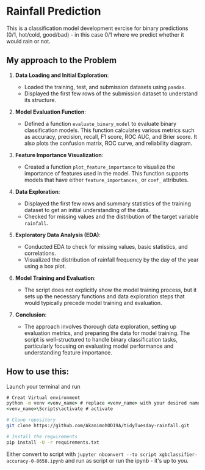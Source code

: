 # Rainfall Prediction

This is a classification model development exrcise for binary predictions (0/1, hot/cold, good/bad) - in this case 0/1 where we predict whether it would rain or not.

## My approach to the Problem

1. **Data Loading and Initial Exploration**:
   - Loaded the training, test, and submission datasets using `pandas`.
   - Displayed the first few rows of the submission dataset to understand its structure.

2. **Model Evaluation Function**:
   - Defined a function `evaluate_binary_model` to evaluate binary classification models. This function calculates various metrics such as accuracy, precision, recall, F1 score, ROC AUC, and Brier score. It also plots the confusion matrix, ROC curve, and reliability diagram.

3. **Feature Importance Visualization**:
   - Created a function `plot_feature_importance` to visualize the importance of features used in the model. This function supports models that have either `feature_importances_` or `coef_` attributes.

4. **Data Exploration**:
   - Displayed the first few rows and summary statistics of the training dataset to get an initial understanding of the data.
   - Checked for missing values and the distribution of the target variable `rainfall`.

5. **Exploratory Data Analysis (EDA)**:
   - Conducted EDA to check for missing values, basic statistics, and correlations.
   - Visualized the distribution of rainfall frequency by the day of the year using a box plot.

6. **Model Training and Evaluation**:
   - The script does not explicitly show the model training process, but it sets up the necessary functions and data exploration steps that would typically precede model training and evaluation.

7. **Conclusion**:
   - The approach involves thorough data exploration, setting up evaluation metrics, and preparing the data for model training. The script is well-structured to handle binary classification tasks, particularly focusing on evaluating model performance and understanding feature importance.

## How to use this:

Launch your terminal and run

```cmd
# Creat Virtual environment
python -m venv <venv_name> # replace <venv_name> with your desired name
<venv_name>\Scripts\activate # activate
```

```bash
# Clone repository
git clone https://github.com/AkanimohOD19A/tidyTuesday-rainfall.git

# Install the requirements
pip install -U -r requirements.txt
```

Either convert to script with `jupyter nbconvert --to script xgbclassifier-accuracy-0-8658.ipynb` and run as script or run the ipynb - it's up to you.